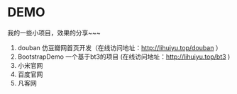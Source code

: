 # DEMO
我的一些小项目，效果的分享~~~

1. douban	仿豆瓣网首页开发（在线访问地址：http://lihuiyu.top/douban ）
2. BootstrapDemo 	一个基于bt3的项目	(在线访问地址：http://lihuiyu.top/bt3 )
3. 小米官网
4. 百度官网
5. 凡客网
